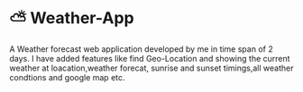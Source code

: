 # ⛅ Weather-App
A Weather forecast web application developed by me in time span of 2 days. I have added features like find Geo-Location and showing the current weather at loacation,weather forecat, sunrise and sunset timings,all weather condtions and google map etc.
